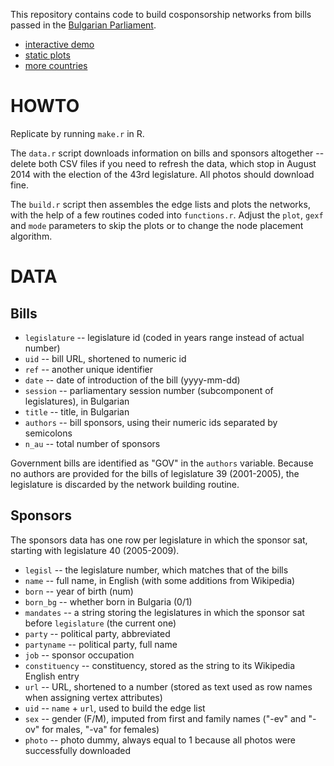 This repository contains code to build cosponsorship networks from bills passed in the [Bulgarian Parliament](http://www.parliament.bg/).

- [interactive demo](http://f.briatte.org/parlviz/bgparl)
- [static plots](http://f.briatte.org/parlviz/bgparl/plots.html)
- [more countries](https://github.com/briatte/parlnet)

# HOWTO

Replicate by running `make.r` in R.

The `data.r` script downloads information on bills and sponsors altogether -- delete both CSV files if you need to refresh the data, which stop in August 2014 with the election of the 43rd legislature. All photos should download fine.

The `build.r` script then assembles the edge lists and plots the networks, with the help of a few routines coded into `functions.r`. Adjust the `plot`, `gexf` and `mode` parameters to skip the plots or to change the node placement algorithm.

# DATA

## Bills

- `legislature` -- legislature id (coded in years range instead of actual number)
- `uid` -- bill URL, shortened to numeric id
- `ref` -- another unique identifier
- `date` -- date of introduction of the bill (yyyy-mm-dd)
- `session` -- parliamentary session number (subcomponent of legislatures), in Bulgarian
- `title` -- title, in Bulgarian
- `authors` -- bill sponsors, using their numeric ids separated by semicolons
- `n_au` -- total number of sponsors

Government bills are identified as "GOV" in the `authors` variable. Because no authors are provided for the bills of legislature 39 (2001-2005), the legislature is discarded by the network building routine.

## Sponsors

The sponsors data has one row per legislature in which the sponsor sat, starting with legislature 40 (2005-2009).

- `legisl` -- the legislature number, which matches that of the bills
- `name` -- full name, in English (with some additions from Wikipedia)
- `born` -- year of birth (num)
- `born_bg` -- whether born in Bulgaria (0/1)
- `mandates` -- a string storing the legislatures in which the sponsor sat before `legislature` (the current one)
- `party` -- political party, abbreviated
- `partyname` -- political party, full name
- `job` -- sponsor occupation
- `constituency` -- constituency, stored as the string to its Wikipedia English entry
- `url` -- URL, shortened to a number (stored as text used as row names when assigning vertex attributes)
- `uid` -- `name` + `url`, used to build the edge list
- `sex` -- gender (F/M), imputed from first and family names ("-ev" and "-ov" for males, "-va" for females)
- `photo` -- photo dummy, always equal to 1 because all photos were successfully downloaded
